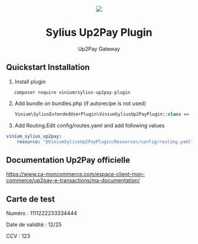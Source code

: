 <p align="center">
    <a href="https://sylius.com" target="_blank">
        <img src="https://demo.sylius.com/assets/shop/img/logo.png" />
    </a>
</p>

<h1 align="center">Sylius Up2Pay Plugin</h1>

<p align="center">Up2Pay Gateway</p>


## Quickstart Installation

1. Install plugin
```
   composer require vinium/sylius-up2pay-plugin
```

2. Add bundle on bundles.php (if autorecipe is not used)

    ```php
    Vinium\SyliusExtendedUserPlugin\ViniumSyliusUp2PayPlugin::class => ['all' => true]
    ```

3. Add Routing.Edit config/routes.yaml and add following values

```yaml
vinium_sylius_up2pay:
    resource: "@ViniumSyliusUp2PayPlugin/Resources/config/routing.yaml"
 ```

## Documentation Up2Pay officielle

https://www.ca-moncommerce.com/espace-client-mon-commerce/up2pay-e-transactions/ma-documentation/

## Carte de test

Numéro : 1111222233334444

Date de validité : 12/25

CCV : 123
